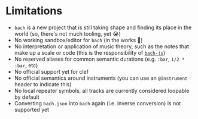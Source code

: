 # Limitations

 - `bach` is a new project that is still taking shape and finding its place in the world (so, there's not much tooling, yet :sob:)
 - No working sandbox/editor for `bach` (in the works :construction:)
 - No interpretation or application of music theory, such as the notes that make up a scale or code (this is the responsibility of [`bach-js`](/dev#bach-js))
 - No reserved aliases for common semantic durations (e.g. `:bar`, `1/2 * :bar`, etc)
 - No official support yet for clef
 - No official semantics around instruments (you can use an `@Instrument` header to indicate this)
 - No local repeater symbols, all tracks are currently considered loopable by default
 - Converting `bach.json` into `bach` again (i.e. inverse conversion) is not supported yet
